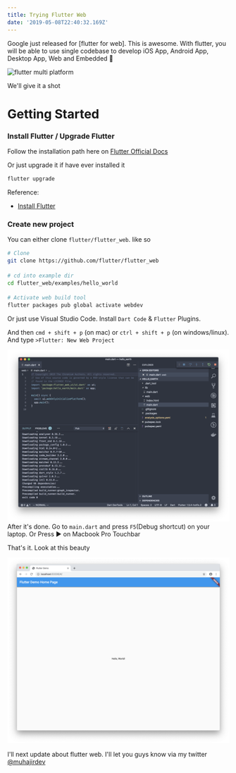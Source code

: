 ```yaml
---
title: Trying Flutter Web
date: '2019-05-08T22:40:32.169Z'
---
```


Google just released for [flutter for web]. This is awesome. With flutter, you will be able to use single codebase to develop iOS App, Android App, Desktop App, Web and Embedded 🌟

![flutter multi platform](https://techcrunch.com/wp-content/uploads/2019/05/Screen-Shot-2019-05-01-at-9.19.45-AM.png)

We'll give it a shot

# Getting Started

### Install Flutter / Upgrade Flutter

Follow the installation path here on [Flutter Official Docs](https://flutter.dev/docs/get-started/install)

Or just upgrade it if have ever installed it

```bash
flutter upgrade
```

Reference:

- [Install Flutter](https://flutter.dev/docs/get-started/install)

### Create new project

You can either clone `flutter/flutter_web`. like so

```bash
# Clone
git clone https://github.com/flutter/flutter_web

# cd into example dir
cd flutter_web/examples/hello_world

# Activate web build tool
flutter packages pub global activate webdev
```

Or just use Visual Studio Code. Install `Dart Code` & `Flutter` Plugins.

And then `cmd + shift + p` (on mac) or `ctrl + shift + p` (on windows/linux).
And type `>Flutter: New Web Project`

![vscode-opening-flutter](../images/vscode-opening-flutter.png)
After it's done. Go to `main.dart` and press `F5`(Debug shortcut) on your laptop. Or Press ▶️ on Macbook Pro Touchbar

That's it. Look at this beauty

![flutter-web-demo](../images/flutter-web-demo.png)

I'll next update about flutter web. I'll let you guys know via my twitter [@muhajirdev](https://twitter.com/muhajirdev)
